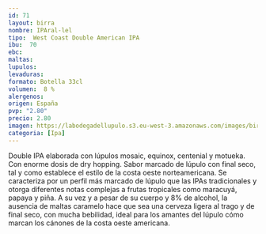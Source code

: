 ```yaml
--- 
id: 71
layout: birra
nombre: IPAral-lel
tipo:  West Coast Double American IPA
ibu:  70
ebc:
maltas: 
lupulos: 
levaduras: 
formato: Botella 33cl
volumen:  8 %
alergenos: 
origen: España
pvp: "2.80"
precio: 2.80
imagen: https://labodegadellupulo.s3.eu-west-3.amazonaws.com/images/birras/iparalel.jpg
categoria: [Ipa]
---
```

Double IPA elaborada con lúpulos mosaic, equinox, centenial y motueka. Con enorme dosis de dry hopping. Sabor marcado de lúpulo con final seco, tal y como establece el estilo de la costa oeste norteamericana. Se caracteriza por un perfil más marcado de lúpulo que las IPAs tradicionales y otorga diferentes notas complejas a frutas tropicales como maracuyá, papaya y piña. A su vez y a pesar de su cuerpo y 8% de alcohol, la ausencia de maltas caramelo hace que sea una cerveza ligera al trago y de final seco, con mucha bebilidad, ideal para los amantes del lúpulo cómo marcan los cánones de la costa oeste americana.
















